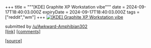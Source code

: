 +++
title = """[KDE] Graphite XP Workstation vibe"""
date = 2024-09-17T18:40:03.000Z
expiryDate = 2024-09-17T18:40:03.000Z
tags = ["reddit","wm"]
+++
[![[KDE] Graphite XP Workstation vibe](https://preview.redd.it/7g9b1zzhzepd1.png?width=640&crop=smart&auto=webp&s=7ebc00c885ab3a0da4e44399c2b39d4ac65d8ae2 "[KDE] Graphite XP Workstation vibe")](https://www.reddit.com/r/unixporn/comments/1fj73hl/kde_graphite_xp_workstation_vibe/)

submitted by [/u/Awkward-Amphibian302](https://www.reddit.com/user/Awkward-Amphibian302)  
[\[link\]](https://i.redd.it/7g9b1zzhzepd1.png) [\[comments\]](https://www.reddit.com/r/unixporn/comments/1fj73hl/kde_graphite_xp_workstation_vibe/)

[[source]](https://www.reddit.com/r/unixporn/comments/1fj73hl/kde_graphite_xp_workstation_vibe/)

